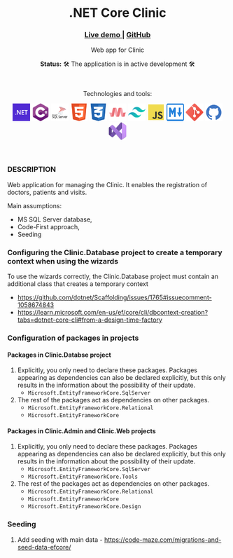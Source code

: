 <div align="center">
    <h1>.NET Core Clinic</h1>
    <h3>
        <a href="#">
            Live demo
        </a>
        <span> | </span>
        <a href="https://github.com/everstudybee/s6-dotnet-core-clinic">
            GitHub
        </a>
    </h3>
    <p>Web app for Clinic</p>
    <p><b>Status:</b> 🛠️ The application is in active development 🛠️</p>
    <br>
    <p>Technologies and tools:</p>
    <p>
        <img src="docs/img/dotnet.svg" width="40" height="40" alt="dotnet"/>
        <img src="docs/img/csharp.svg" width="40" height="40" alt="csharp"/>
        <img src="docs/img/sqlserver.svg" width="40" height="40" alt="sqlserver"/>
        <img src="docs/img/html5.svg" width="40" height="40" alt="html"/>
        <img src="docs/img/css3.svg" width="40" height="40" alt="css"/>
        <img src="docs/img/materialize.svg" width="40" height="40" alt="materialize"/>
        <img src="docs/img/tailwind.svg" width="40" height="40" alt="tailwind"/>
        <img src="docs/img/js.svg" width="40" height="40" alt="javascript"/>
        <img src="docs/img/md.svg" width="40" height="40" alt="markdown"/>
        <img src="docs/img/git.svg" width="40" height="40" alt="git"/>
        <img src="docs/img/github.svg" width="40" height="40" alt="github"/>
        <img src="docs/img/vs.svg" width="40" height="40" alt="visualstudio2022"/>
    </p>
</div>
<br>

### DESCRIPTION

Web application for managing the Clinic. It enables the registration of doctors, patients and visits.

Main assumptions:

- MS SQL Server database,
- Code-First approach,
- Seeding 

### Configuring the Clinic.Database project to create a temporary context when using the wizards

To use the wizards correctly, the Clinic.Database project must contain an additional class that creates a temporary context 
- https://github.com/dotnet/Scaffolding/issues/1765#issuecomment-1058674843
- https://learn.microsoft.com/en-us/ef/core/cli/dbcontext-creation?tabs=dotnet-core-cli#from-a-design-time-factory

### Configuration of packages in projects

#### Packages in Clinic.Databse project

1. Explicitly, you only need to declare these packages. Packages appearing as dependencies can also be declared explicitly, but this only results in the information about the possibility of their update.
   - `Microsoft.EntityFrameworkCore.SqlServer`
1. The rest of the packages act as dependencies on other packages.
   - `Microsoft.EntityFrameworkCore.Relational`
   - `Microsoft.EntityFrameworkCore`

#### Packages in Clinic.Admin and Clinic.Web projects

1. Explicitly, you only need to declare these packages. Packages appearing as dependencies can also be declared explicitly, but this only results in the information about the possibility of their update.
   - `Microsoft.EntityFrameworkCore.SqlServer`
   - `Microsoft.EntityFrameworkCore.Tools`
1. The rest of the packages act as dependencies on other packages.
   - `Microsoft.EntityFrameworkCore.Relational`
   - `Microsoft.EntityFrameworkCore`
   - `Microsoft.EntityFrameworkCore.Design`

### Seeding

1. Add seeding with main data - https://code-maze.com/migrations-and-seed-data-efcore/